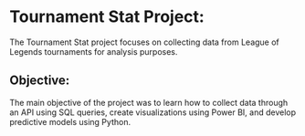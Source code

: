 # Tournament Stat Project:

The Tournament Stat project focuses on collecting data from League of Legends tournaments for analysis purposes.

## Objective:
The main objective of the project was to learn how to collect data through an API using SQL queries, create visualizations using Power BI, and develop predictive models using Python.
